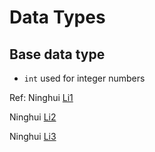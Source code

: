 # Data Types

## Base data type
- `int` used for integer numbers

  
Ref:
Ninghui [Li1](./datatypes/lecture/dataTypesWordEndians_Li.pdf)

Ninghui [Li2](dataTypesWordEndians_Li.pdf)

Ninghui [Li3](https://github.com/sean8purdue/ProgrammingInCgitbook/blob/master/datatypes/lecture/dataTypesWordEndians_Li.pdfdataTypesWordEndians_Li.pdf)

